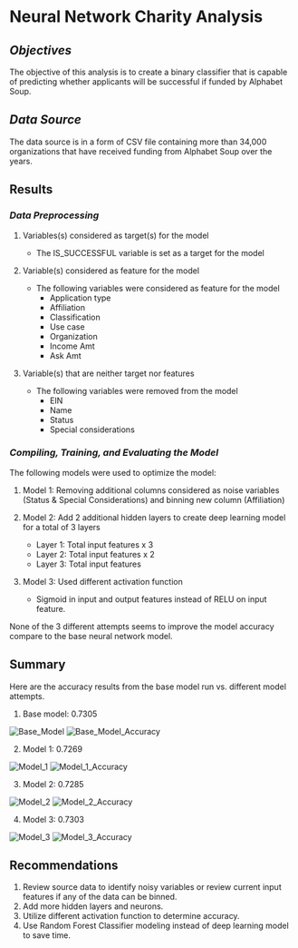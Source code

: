 # **Neural Network Charity Analysis**

## ***Objectives***
The objective of this analysis is to create a binary classifier that is capable of predicting whether applicants will be successful if funded by Alphabet Soup. 

## ***Data Source***
The data source is in a form of CSV file containing more than 34,000 organizations that have received funding from Alphabet Soup over the years. 

## **Results**

### *Data Preprocessing*

1. Variables(s) considered as target(s) for the model
   -   The IS_SUCCESSFUL variable is set as a target for the model
  
2. Variable(s) considered as feature for the model
   - The following variables were considered as feature for the model
     - Application type
     - Affiliation
     - Classification
     - Use case
     - Organization
     - Income Amt
     - Ask Amt

3. Variable(s) that are neither target nor features
    - The following variables were removed from the model
      - EIN
      - Name
      - Status
      - Special considerations

### *Compiling, Training, and Evaluating the Model*

The following models were used to optimize the model:

1. Model 1: Removing additional columns considered as noise variables (Status & Special Considerations) and binning new column (Affiliation)
   
2. Model 2: Add 2 additional hidden layers to create deep learning model for a total of 3 layers
   - Layer 1: Total input features x 3
   - Layer 2: Total input features x 2
   - Layer 3: Total input features 
  
3. Model 3: Used different activation function
    - Sigmoid in input and output features instead of RELU on input feature. 
     

None of the 3 different attempts seems to improve the model accuracy compare to the base neural network model. 

## **Summary**

Here are the accuracy results from the base model run vs. different model attempts.

1. Base model: 0.7305

![Base_Model](https://user-images.githubusercontent.com/70525492/107080072-5dc78e00-67b6-11eb-8b08-ccb170dd888c.png)
![Base_Model_Accuracy](https://user-images.githubusercontent.com/70525492/107080073-5e602480-67b6-11eb-8f26-4ea0637687ee.png)



2. Model 1: 0.7269

![Model_1](https://user-images.githubusercontent.com/70525492/107080075-5e602480-67b6-11eb-930d-747baa58efb7.png)
![Model_1_Accuracy](https://user-images.githubusercontent.com/70525492/107080076-5e602480-67b6-11eb-8b8d-79398fed9dc0.png)

3. Model 2: 0.7285

![Model_2](https://user-images.githubusercontent.com/70525492/107080077-5e602480-67b6-11eb-97b2-0c9efaa0a27d.png)
![Model_2_Accuracy](https://user-images.githubusercontent.com/70525492/107080078-5ef8bb00-67b6-11eb-9fde-4e28641911fd.png)

4. Model 3: 0.7303
   
![Model_3](https://user-images.githubusercontent.com/70525492/107080079-5ef8bb00-67b6-11eb-9525-d7df26da9f66.png)
![Model_3_Accuracy](https://user-images.githubusercontent.com/70525492/107080081-5ef8bb00-67b6-11eb-9ace-937b74063fb2.png)

## **Recommendations**

1. Review source data to identify noisy variables or review current input features if any of the data can be binned.
2. Add more hidden layers and neurons.
3. Utilize different activation function to determine accuracy.
4. Use Random Forest Classifier modeling instead of deep learning model to save time. 




